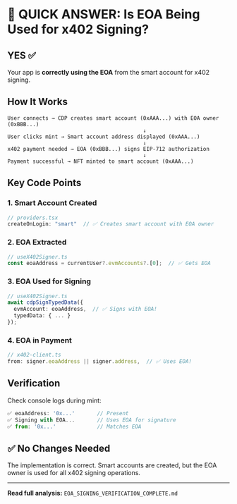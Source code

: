 # 🎯 QUICK ANSWER: Is EOA Being Used for x402 Signing?

## YES ✅

Your app is **correctly using the EOA** from the smart account for x402 signing.

## How It Works

```
User connects → CDP creates smart account (0xAAA...) with EOA owner (0xBBB...)
                                           ↓
User clicks mint → Smart account address displayed (0xAAA...)
                                           ↓
x402 payment needed → EOA (0xBBB...) signs EIP-712 authorization
                                           ↓
Payment successful → NFT minted to smart account (0xAAA...)
```

## Key Code Points

### 1. Smart Account Created
```typescript
// providers.tsx
createOnLogin: "smart"  // ✅ Creates smart account with EOA owner
```

### 2. EOA Extracted
```typescript
// useX402Signer.ts
const eoaAddress = currentUser?.evmAccounts?.[0];  // ✅ Gets EOA
```

### 3. EOA Used for Signing
```typescript
// useX402Signer.ts
await cdpSignTypedData({
  evmAccount: eoaAddress,  // ✅ Signs with EOA!
  typedData: { ... }
});
```

### 4. EOA in Payment
```typescript
// x402-client.ts
from: signer.eoaAddress || signer.address,  // ✅ Uses EOA!
```

## Verification

Check console logs during mint:

```javascript
✅ eoaAddress: '0x...'       // Present
✅ Signing with EOA...       // Uses EOA for signature
✅ from: '0x...'             // Matches EOA
```

## ✅ No Changes Needed

The implementation is correct. Smart accounts are created, but the EOA owner is used for all x402 signing operations.

---

**Read full analysis:** `EOA_SIGNING_VERIFICATION_COMPLETE.md`
